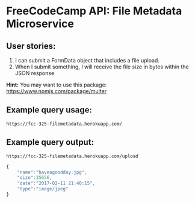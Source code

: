 # FreeCodeCamp API: File Metadata Microservice
## User stories:
1. I can submit a FormData object that includes a file upload.
2. When I submit something, I will receive the file size in bytes within the JSON response

**Hint:** You may want to use this package: https://www.npmjs.com/package/multer

## Example query usage:

```text
https://fcc-325-filemetadata.herokuapp.com/
```

## Example query output:

```text
https://fcc-325-filemetadata.herokuapp.com/upload
```

```js
{
	"name":"haveagoodday.jpg",
	"size":35656,
	"date":"2017-02-11 21:40:15",
	"type":"image/jpeg"
}
```
